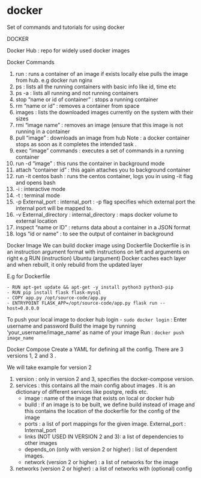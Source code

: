 # docker
Set of commands and tutorials for using docker

DOCKER

Docker Hub : repo for widely used docker images

Docker Commands
1. run : runs a container of an image if exists locally else pulls the image from hub.
         e.g docker run nginx
2. ps : lists all the running containers with basic info like id, time etc
3. ps -a : lists all running and not running containers
4. stop “name or id of container” : stops a running container
5. rm “name or id” : removes a container from space
6. images : lists the downloaded images currently on the system with their sizes
7. rmi “image name” : removes an image (ensure that this image is not running in a container
8. pull “image” : downloads an image from hub
Note : a docker container stops as soon as it completes the intended task .
9. exec “image” commands : executes a set of commands in a running container
10. run -d “image” : this runs the container in background mode
11. attach “container id” : this again attaches you to background container 
12. run -it centos bash : runs the centos container, logs you in using -it flag and opens bash
13. -i : interactive mode
14. -t : terminal mode
15. -p External_port : internal_port : -p flag specifies which external port the internal port will be mapped to. 
16. -v External_directory : internal_directory : maps docker volume to external location
17. inspect “name or ID” : returns data about a container in a JSON format
18. logs “id or name” : to see the output of container in background


Docker Image 
We can build docker image using Dockerfile
Dockerfile is in an instruction argument format with instructions on left and arguments on right e.g RUN (instruction)  Ubuntu (argument)
Docker caches each layer and when rebuilt,  it only rebuild from the updated layer

E.g for Dockerfile

``` - FROM ubuntu
- RUN apt-get update && apt-get -y install python3 python3-pip
- RUN pip install flask flask-mysql
- COPY app.py /opt/source-code/app.py
- ENTRYPOINT FLASK_APP=/opt/source-code/app.py flask run --host=0.0.0.0 
```






To push your local image to docker hub
login  - `sudo docker login` : Enter username and password
Build the image by running ‘your_username/image_name’ as name of your image
Run : `docker push image_name`

Docker Compose
Create a YAML for defining all the config.
There are 3 versions 1, 2 and 3 .  

We will take example for version 2

1. version : only in version 2 and 3, specifies the docker-compose version.
2. services : this contains all the main config about images . It is an dictionary of different services like postgre, redis etc.
   * image : name of the image that exists on local or docker hub 
   * build : if an image is to be built, we define build instead of image and this contains the location of the dockerfile for the config of the image
   * ports : a list of port mappings for the given image. External_port : Internal_port
   * links (NOT USED IN VERSION 2 and 3): a list of dependencies to other images
   * depends_on (only with version 2 or higher) : list of dependent images.
   * network (version 2 or higher) : a list of networks for the image
3. networks (version 2 or higher) : a list of networks with (optional) config
